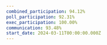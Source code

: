 ```yaml
---
combined_participation: 94.12%
poll_participation: 92.31%
exec_participation: 100.00%
communication: 93.48%
start_date: 2024-03-11T00:00:00.000Z
---
```

